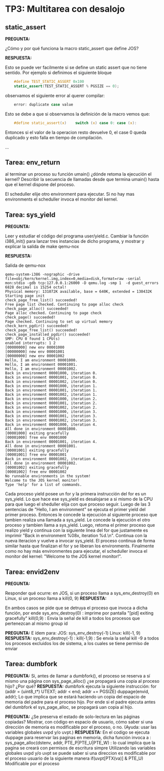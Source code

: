 TP3: Multitarea con desalojo
=============================

static_assert
-------------

**PREGUNTA:** 

¿Cómo y por qué funciona la macro static_assert que define JOS?

**RESPUESTA:**

Esto se puede ver facilmente si se define un static assert que no tiene sentido. Por ejemplo si definimos el siguiente bloque

```c
    #define TEST_STATIC_ASSERT 0x100
    static_assert(TEST_STATIC_ASSERT % PGSIZE == 0);
```

observamos el siguiente error al querer compilar:

```c
    error: duplicate case value
```

Esto se debe a que si observamos la definición de la macro vemos que:

```c
    #define static_assert(x)	switch (x) case 0: case (x):
```

Entonces si el valor de la operacion resto devuelve 0, el case 0 queda duplicado y esto falla en tiempo de compilación.

...

Tarea: env_return
-----------------
al terminar un proceso su función umain() ¿dónde retoma la ejecución el kernel? Describir la secuencia de llamadas desde que termina umain() hasta que el kernel dispone del proceso.

El scheduller elije otro environment para ejecutar. Si no hay mas environments el scheduller invoca el monitor del kernel.


Tarea: sys_yield
----------------

**PREGUNTA:**

Leer y estudiar el código del programa user/yield.c. Cambiar la función i386_init() para lanzar tres instancias de dicho programa, y mostrar y explicar la salida de make qemu-nox

**RESPUESTA:**

Salida de qemu-nox
```
qemu-system-i386 -nographic -drive file=obj/kern/kernel.img,index=0,media=disk,format=raw -serial mon:stdio -gdb tcp:127.0.0.1:26000 -D qemu.log -smp 1  -d guest_errors
6828 decimal is 15254 octal!
Physical memory: 131072K available, base = 640K, extended = 130432K
Starting page init
check_page_free_list() succeeded!
Free page list checked. Continuing to page alloc check
check_page_alloc() succeeded!
Page alloc checked. Continuing to page check
check_page() succeeded!
Page checked. Continuing to set up virtual memory
check_kern_pgdir() succeeded!
check_page_free_list() succeeded!
check_page_installed_pgdir() succeeded!
SMP: CPU 0 found 1 CPU(s)
enabled interrupts: 1 2
[00000000] new env 00001000
[00000000] new env 00001001
[00000000] new env 00001002
Hello, I am environment 00001000.
Hello, I am environment 00001001.
Hello, I am environment 00001002.
Back in environment 00001000, iteration 0.
Back in environment 00001001, iteration 0.
Back in environment 00001002, iteration 0.
Back in environment 00001000, iteration 1.
Back in environment 00001001, iteration 1.
Back in environment 00001002, iteration 1.
Back in environment 00001000, iteration 2.
Back in environment 00001001, iteration 2.
Back in environment 00001002, iteration 2.
Back in environment 00001000, iteration 3.
Back in environment 00001001, iteration 3.
Back in environment 00001002, iteration 3.
Back in environment 00001000, iteration 4.
All done in environment 00001000.
[00001000] exiting gracefully
[00001000] free env 00001000
Back in environment 00001001, iteration 4.
All done in environment 00001001.
[00001001] exiting gracefully
[00001001] free env 00001001
Back in environment 00001002, iteration 4.
All done in environment 00001002.
[00001002] exiting gracefully
[00001002] free env 00001002
No runnable environments in the system!
Welcome to the JOS kernel monitor!
Type 'help' for a list of commands.
```

Cada proceso yield posee un for y la primera instrucción del for es un sys_yield. 
Lo que hace ese sys_yield es desalojarse a si mismo de la CPU para que luego el sheduller elija con que proceso seguir. 
Luego de las 3 sentencias de "Hello, I am environment" se ejecuta el primer yield del primer proceso. Entonces le concede la ejecución al siguiente proceso que tambien realiza una llamada a sys_yield. Le concede la ejecución el otro proceso y tambien llama a sys_yield. Luego, retoma el primer proceso que realizo yield y continua con la siguiente linea del for que justamente es imprimir "Back in environment %08x, iteration %d.\n". Continua con la nueva iteracion y vuelve a invocar sys_yield. 
El proceso continua de forma similar hasta que finalizan el for y se liberan los environments.
Finalmente como no hay más environmentes para ejecutar, el scheduller invoca el monitor del kernel: "Welcome to the JOS kernel monitor!". 


Tarea: envid2env
----------------

**PREGUNTA:**

Responder qué ocurre:
en JOS, si un proceso llama a sys_env_destroy(0)
en Linux, si un proceso llama a kill(0, 9)
**RESPUESTA:**

En ambos casos se pide que se detruya el proceso que invoca a dicha función, por ende
sys_env_destroy(0) : imprime por pantalla "[pid] exiting gracefully"
kill(0,9) : Envia la señal de kill a todos los procesos que pertenezcan al mismo group id

**PREGUNTA:**
E ídem para:
JOS: sys_env_destroy(-1)
Linux: kill(-1, 9)
**RESPUESTA:**
sys_env_destroy(-1) : 
kill(-1,9) : Se envia la señal kill -9 a todos los procesos excluidos los de sistema, a los cuales se tiene permiso de enviar

Tarea: dumbfork
----------------

**PREGUNTA:**
Si, antes de llamar a dumbfork(), el proceso se reserva a sí mismo una página con sys_page_alloc() ¿se propagará una copia al proceso hijo? ¿Por qué?
**RESPUESTA:**
dumbfork ejecuta la siguiente instrucción:
	for (addr = (uint8_t*) UTEXT; addr < end; addr += PGSIZE)
		duppage(envid, addr);
Lo que implica que se estará haciendo un copia del espacio de memoria del padre para el proceso hijo. Por ende si el padre ejecuta antes del dumbfork el sys_page_alloc, se propagará uan copia al hijo.

**PREGUNTA:**
¿Se preserva el estado de solo-lectura en las páginas copiadas? Mostrar, con código en espacio de usuario, cómo saber si una dirección de memoria es modificable por el proceso, o no. (Ayuda: usar las variables globales uvpd y/o uvpt.)
**RESPUESTA:**
En el codigo se ejecuta duppage para reservar las paginas en memoria, dicha función invoca a :
 sys_page_alloc(dstenv, addr, PTE_P|PTE_U|PTE_W) : lo cual implica que la pagina se creará con permisos de escritura simpre
 Utilizando las variables globales uvpd y/o uvpt se puede saber si una direccion es modificable por el proceso usuario de la siguiente manera
    if(uvpt[PTX(va)] & PTE_U)
        Modificable por el proceso  
 
 